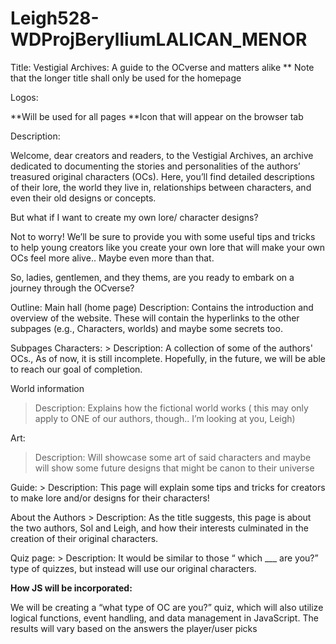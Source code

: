 # Leigh528-WDProjBerylliumLALICAN_MENOR
Title: Vestigial Archives: A guide to the OCverse and matters alike 
** Note that the longer title shall only be used for the homepage

Logos:

**Will be used for all pages                              **Icon that will appear on the browser tab


Description:

Welcome, dear creators and readers, to the Vestigial Archives, an archive dedicated to documenting the stories and personalities of the authors’ treasured original characters (OCs). Here, you’ll find detailed descriptions of their lore, the world they live in, relationships between characters, and even their old designs or concepts.

But what if I want to create my own lore/ character designs?

Not to worry! We’ll be sure to provide you with some useful tips and tricks to help young creators like you create your own lore that will make your own OCs feel more alive.. Maybe even more than that.

So, ladies, gentlemen, and they thems, are you ready to embark on a journey through the OCverse?

Outline:
Main hall (home page)
Description: Contains the introduction and overview of the website. These will contain the hyperlinks to the other subpages (e.g., Characters, worlds) and maybe some secrets too. 

Subpages 
Characters: 
                         > Description: A collection of some of the authors' OCs., As of now, it is still incomplete. Hopefully, in the future, we will be able to reach our goal of completion.  

World information
 > Description:  Explains how the fictional world works ( this may only apply to ONE of our authors, though.. I’m looking at you, Leigh)

Art:
 > Description: Will showcase some art of said characters and maybe will show some future designs that might be canon to their universe

Guide: 
		  > Description: This page will explain some tips and tricks for creators to make lore and/or designs for their characters!

About the Authors
		 > Description: As the title suggests, this page is about the two authors, Sol and Leigh, and how their interests culminated in the creation of their original characters.

Quiz page:
 		 > Description: It would be similar to those “ which ___ are you?” type of quizzes, but instead will use our original characters. 



<b>How JS will be incorporated:</b>

 We will be creating a “what type of OC are you?” quiz, which will also utilize logical functions, event handling, and data management in JavaScript. The results will vary based on the answers the player/user picks







